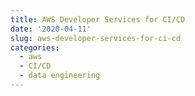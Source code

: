 ```yaml
---
title: AWS Developer Services for CI/CD
date: '2020-04-11'
slug: aws-developer-services-for-ci-cd
categories:
  - aws
  - CI/CD
  - data engineering
---
```

